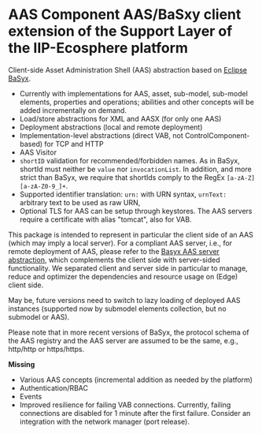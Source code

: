 # AAS Component AAS/BaSxy client extension of the Support Layer of the IIP-Ecosphere platform

Client-side Asset Administration Shell (AAS) abstraction based on [Eclipse BaSyx](https://www.eclipse.org/basyx/).  

- Currently with implementations for AAS, asset, sub-model, sub-model elements, properties and operations; abilities 
  and other concepts will be added incrementally on demand.
- Load/store abstractions for XML and AASX (for only one AAS)
- Deployment abstractions (local and remote deployment)
- Implementation-level abstractions (direct VAB, not ControlComponent-based) for TCP and HTTP
- AAS Visitor
- `shortID` validation for recommended/forbidden names. As in BaSyx, shortId must neither be ``value`` nor ``invocationList``. In addition, and more strict than BaSyx, we require that shortIds comply to the RegEx ``[a-zA-Z][a-zA-Z0-9_]+``.
- Supported identifier translation: ``urn:`` with URN syntax, ``urnText:`` arbitrary text to be used as raw URN, 
- Optional TLS for AAS can be setup through keystores. The AAS servers require a certificate with alias "tomcat", also for VAB.

This package is intended to represent in particular the client side of an AAS (which may imply a local server). For a compliant AAS server, i.e., for remote deployment of AAS, please refer to the [Basyx AAS server abstraction](../support.aas.basxy.server/README.md), which complements the
client side with server-sided functionality. We separated client and server side in particular to manage, reduce and optimizer the dependencies and resource usage on (Edge) client side.

May be, future versions need to switch to lazy loading of deployed AAS instances (supported now by submodel elements collection, but no submodel or AAS).

Please note that in more recent versions of BaSyx, the protocol schema of the AAS registry and the AAS server are assumed to be the same, e.g., http/http or https/https.

**Missing**
- Various AAS concepts (incremental addition as needed by the platform)
- Authentication/RBAC
- Events
- Improved resilience for failing VAB connections. Currently, failing connections are disabled for 1 minute after the first failure. Consider an integration with the network manager (port release).
